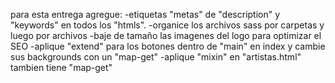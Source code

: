 para esta entrega agregue:
-etiquetas "metas" de "description" y "keywords" en todos los "htmls".
-organice los archivos sass por carpetas y luego por archivos
-baje de tamaño las imagenes del logo para optimizar el SEO 
-aplique "extend" para los botones dentro de "main" en index y cambie sus backgrounds con un "map-get"
-aplique "mixin" en "artistas.html" tambien tiene "map-get"
